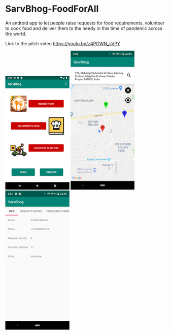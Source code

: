# SarvBhog-FoodForAll
An android app to let people raise requests for food requirements, volunteer to cook food and deliver them to the needy in this time of pandemic across the world.

Link to the pitch video https://youtu.be/z4PGWN_sVPY

<img src="https://github.com/baksh97/SarvBhog-FoodForAll/blob/master/Screenshot_1586680498.png" width="40%">
<img src="https://github.com/baksh97/SarvBhog-FoodForAll/blob/master/Screenshot_20200413-145310.png" width="40%">
<img src="https://github.com/baksh97/SarvBhog-FoodForAll/blob/master/Screenshot_20200413-145431.png" width="40%">
